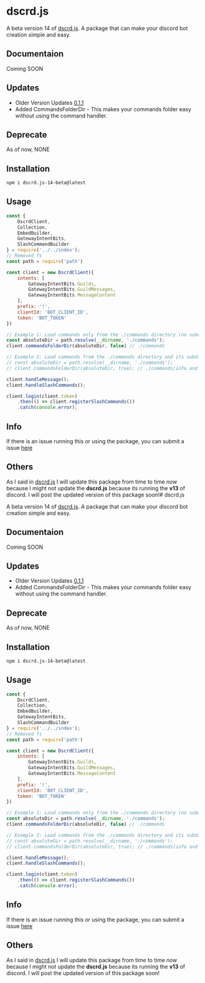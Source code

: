 # dscrd.js

A beta version 14 of [dscrd.js](https://www.npmjs.com/package/dscrd.js?activeTab=readme). A package that can make your discord bot creation simple and easy.

## Documentaion

Coming SOON

## Updates

- Older Version Updates [0.1.1](https://www.npmjs.com/package/dscrd.js-14-beta/v/0.1.1)
- Added CommandsFolderDir - This makes your commands folder easy without using the command handler.

## Deprecate

As of now, NONE

## Installation

```bash
npm i dscrd.js-14-beta@latest
```

## Usage

```js
const { 
    DscrdClient, 
    Collection, 
    EmbedBuilder, 
    GatewayIntentBits,
    SlashCommandBuilder
} = require('../../index');
// Removed fs
const path = require('path')

const client = new DscrdClient({
    intents: [
        GatewayIntentBits.Guilds,
        GatewayIntentBits.GuildMessages,
        GatewayIntentBits.MessageContent
    ],
    prefix: '!',
    clientId: 'BOT_CLIENT_ID',
    token: 'BOT_TOKEN'
})

// Example 1: Load commands only from the ./commands directory (no subdirectories)
const absoluteDir = path.resolve(__dirname, './commands');
client.commandsFolderDir(absoluteDir, false) // ./commands

// Example 2: Load commands from the ./commands directory and its subdirectories
// const absoluteDir = path.resolve(__dirname, './commands');
// client.commandsFolderDir(absoluteDir, true); // ./commands/info and etc

client.handleMessage();
client.handleSlashCommands();

client.login(client.token)
    .then(() => client.registerSlashCommands())
    .catch(console.error);
```

## Info

If there is an issue running this or using the package, you can submit a issue [here](https://github.com/ItzCrizt/dscrd.js/issues)

## Others

As I said in [dscrd.js](https://www.npmjs.com/package/dscrd.js?activeTab=readme) I will update this package from time to time *now* because I might not update the __dscrd.js__ because its running the **v13** of discord. I will post the updated version of this package soon!# dscrd.js

A beta version 14 of [dscrd.js](https://www.npmjs.com/package/dscrd.js?activeTab=readme). A package that can make your discord bot creation simple and easy.

## Documentaion

Coming SOON

## Updates

- Older Version Updates [0.1.1](https://www.npmjs.com/package/dscrd.js-14-beta/v/0.1.1)
- Added CommandsFolderDir - This makes your commands folder easy without using the command handler.

## Deprecate

As of now, NONE

## Installation

```bash
npm i dscrd.js-14-beta@latest
```

## Usage

```js
const { 
    DscrdClient, 
    Collection, 
    EmbedBuilder, 
    GatewayIntentBits,
    SlashCommandBuilder
} = require('../../index');
// Removed fs
const path = require('path')

const client = new DscrdClient({
    intents: [
        GatewayIntentBits.Guilds,
        GatewayIntentBits.GuildMessages,
        GatewayIntentBits.MessageContent
    ],
    prefix: '!',
    clientId: 'BOT_CLIENT_ID',
    token: 'BOT_TOKEN'
})

// Example 1: Load commands only from the ./commands directory (no subdirectories)
const absoluteDir = path.resolve(__dirname, './commands');
client.commandsFolderDir(absoluteDir, false) // ./commands

// Example 2: Load commands from the ./commands directory and its subdirectories
// const absoluteDir = path.resolve(__dirname, './commands');
// client.commandsFolderDir(absoluteDir, true); // ./commands/info and etc

client.handleMessage();
client.handleSlashCommands();

client.login(client.token)
    .then(() => client.registerSlashCommands())
    .catch(console.error);
```

## Info

If there is an issue running this or using the package, you can submit a issue [here](https://github.com/ItzCrizt/dscrd.js/issues)

## Others

As I said in [dscrd.js](https://www.npmjs.com/package/dscrd.js?activeTab=readme) I will update this package from time to time *now* because I might not update the __dscrd.js__ because its running the **v13** of discord. I will post the updated version of this package soon!

